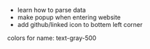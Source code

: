- learn how to parse data
- make popup when entering website
- add github/linked icon to bottem left corner

colors for name:
text-gray-500